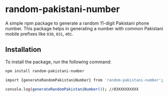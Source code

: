 # random-pakistani-number

A simple npm package to generate a random 11-digit Pakistani phone number. This package helps in generating a number with common Pakistani mobile prefixes like `030`, `031`, etc.

## Installation

To install the package, run the following command:

```bash
npm install random-pakistani-number

import {generateRandomPakistaniNumber} from 'random-pakistani-number';

console.log(generateRandomPakistaniNumber()); //03XXXXXXXXX

